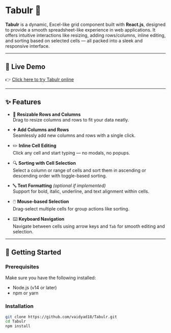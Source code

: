 # Tabulr 🧮

**Tabulr** is a dynamic, Excel-like grid component built with **React.js**, designed to provide a smooth spreadsheet-like experience in web applications. It offers intuitive interactions like resizing, adding rows/columns, inline editing, and sorting based on selected cells — all packed into a sleek and responsive interface.

---

## 🔗 Live Demo

👉 [Click here to try Tabulr online](https://tabulr.vercel.app/)

---

## ✨ Features

- 📏 **Resizable Rows and Columns**  
  Drag to resize columns and rows to fit your data neatly.

- ➕ **Add Columns and Rows**  
  Seamlessly add new columns and rows with a single click.

- ✏️ **Inline Cell Editing**  
  Click any cell and start typing — no modals, no popups.

- 🔍 **Sorting with Cell Selection**  
  Select a column or range of cells and sort them in ascending or descending order with toggle-based sorting.

- 🔤 **Text Formatting** *(optional if implemented)*  
  Support for bold, italic, underline, and text alignment within cells.

- 🖱️ **Mouse-based Selection**  
  Drag-select multiple cells for group actions like sorting.

- ⌨️ **Keyboard Navigation**  
  Navigate between cells using arrow keys and `Tab` for smooth editing and selection.

---

## 🚀 Getting Started

### Prerequisites

Make sure you have the following installed:

- Node.js (v14 or later)
- npm or yarn

### Installation

```bash
git clone https://github.com/vaidyad18/Tabulr.git
cd Tabulr
npm install
